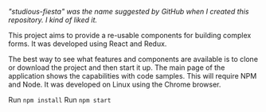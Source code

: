 *"studious-fiesta" was the name suggested by GitHub when I created this repository. I kind of liked it.*

This project aims to provide a re-usable components for building complex forms. It was developed using React and Redux. 

The best way to see what features and components are available is to clone or download the project and then start it up. The main page of the application shows the capabilities with code samples. This will require NPM and Node. It was developed on Linux using the Chrome browser.

Run `npm install`
Run `npm start`

